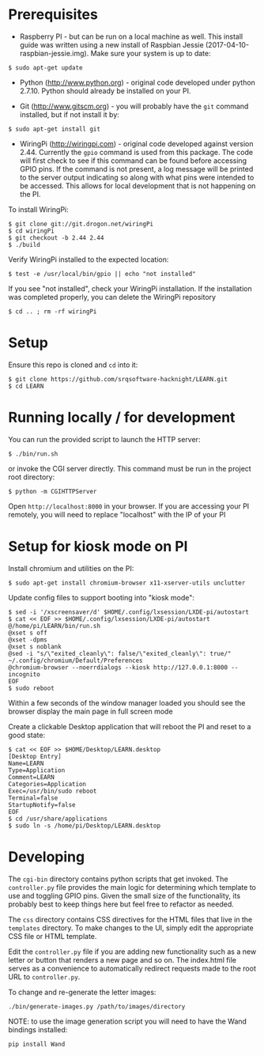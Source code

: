 # Prerequisites

* Raspberry PI - but can be run on a local machine as well. This install guide was written using a new install of Raspbian Jessie (2017-04-10-raspbian-jessie.img). Make sure your system is up to date:

```
$ sudo apt-get update
```

* Python (http://www.python.org) - original code developed under  python 2.7.10. Python should already be installed on your PI.

* Git (http://www.gitscm.org) - you will probably have the `git` command installed, but if not install it by:

```
$ sudo apt-get install git
```

* WiringPi (http://wiringpi.com) - original code developed against version 2.44. Currently the `gpio` command is used from this package. The code will first check to see if this command can be found before accessing GPIO pins. If the command is not present, a log message will be printed to the server output indicating so along with what pins were intended to be accessed. This allows for local development that is not happening on the PI.

To install WiringPi:

```
$ git clone git://git.drogon.net/wiringPi
$ cd wiringPi
$ git checkout -b 2.44 2.44
$ ./build
```
  
Verify WiringPi installed to the expected location:

```
$ test -e /usr/local/bin/gpio || echo "not installed"
```

If you see "not installed", check your WiringPi installation. If the installation was completed properly, you can delete the WiringPi repository

```
$ cd .. ; rm -rf wiringPi
```

# Setup

Ensure this repo is cloned and `cd` into it:

```
$ git clone https://github.com/srqsoftware-hacknight/LEARN.git
$ cd LEARN
```

# Running locally / for development

You can run the provided script to launch the HTTP server:

```
$ ./bin/run.sh
```

or invoke the CGI server directly. This command must be run in the project root directory:

```
$ python -m CGIHTTPServer
```

Open `http://localhost:8000` in your browser. If you are accessing your PI remotely, you will need to replace "localhost" with the IP of your PI

# Setup for kiosk mode on PI

Install chromium and utilities on the PI:

```
$ sudo apt-get install chromium-browser x11-xserver-utils unclutter
```

Update config files to support booting into "kiosk mode":

```
$ sed -i '/xscreensaver/d' $HOME/.config/lxsession/LXDE-pi/autostart
$ cat << EOF >> $HOME/.config/lxsession/LXDE-pi/autostart
@/home/pi/LEARN/bin/run.sh
@xset s off
@xset -dpms
@xset s noblank
@sed -i "s/\"exited_cleanly\": false/\"exited_cleanly\": true/" ~/.config/chromium/Default/Preferences
@chromium-browser --noerrdialogs --kiosk http://127.0.0.1:8000 --incognito
EOF
$ sudo reboot
```

Within a few seconds of the window manager loaded you should see the browser display the main page in full screen mode

Create a clickable Desktop application that will reboot the PI and reset to a good state:

```
$ cat << EOF >> $HOME/Desktop/LEARN.desktop
[Desktop Entry]
Name=LEARN
Type=Application
Comment=LEARN
Categories=Application
Exec=/usr/bin/sudo reboot
Terminal=false
StartupNotify=false
EOF
$ cd /usr/share/applications
$ sudo ln -s /home/pi/Desktop/LEARN.desktop
```

# Developing

The `cgi-bin` directory contains python scripts that get invoked. The `controller.py` file provides the main logic for determining which template to use and toggling GPIO pins. Given the small size of the functionality, its probably best to keep things here but feel free to refactor as needed.

The `css` directory contains CSS directives for the HTML files that live in the `templates` directory. To make changes to the UI, simply edit the appropriate CSS file or HTML template.

Edit the `controller.py` file if you are adding new functionality such as a new letter or button that renders a new page and so on. The index.html file serves as a convenience to automatically redirect requests made to the root URL to `controller.py`.

To change and re-generate the letter images:

```
./bin/generate-images.py /path/to/images/directory
```

NOTE: to use the image generation script you will need to have the Wand bindings installed:

`pip install Wand`
